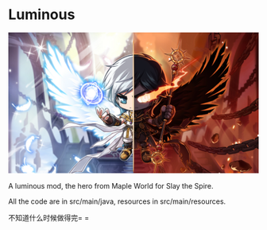 # Luminous

![avatar](https://github.com/luminousvilax/luminous/blob/master/src/main/resources/LuminousResources/images/charSelect/LuminousBG.jpg)

A luminous mod, the hero from Maple World for Slay the Spire.

All the code are in src/main/java, resources in src/main/resources.

不知道什么时候做得完= =
